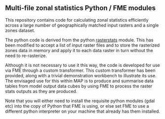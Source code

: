 Multi-file zonal statistics Python / FME modules
------------------------------------------------

This repository contains code for calculating zonal statistics efficiently across a large number of geographically matched input rasters and a single zones dataset. 

The python code is derived from the python [rasterstats](https://github.com/perrygeo/python-rasterstats) module. This has been modified to accept a list of input raster files and to store the rasterized zones data in memory and apply it to each data raster in turn without the need to re-rasterize.

Although it is not necessary to use it this way, the code is developed for use via FME through a custom transformer. This custom transformer has been provided, along with a trivial demonstration workbench to illustrate its use. The envisaged use for this within MAP is to produce and summarise data tables from model output data cubes by using FME to process the raster stats outputs as they are produced. 

Note that you will either need to install the requisite python modules (gdal etc) into the copy of Python that FME is using, or else set FME to use a different python interpreter on your machine that already has them installed.

